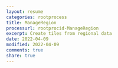 ```yaml
---
layout: resume
categories: rootprocess
title: ManageRegion
processurl: rootprocid-ManageRegion
excerpt: Create tiles from regional data
date: 2022-04-09
modified: 2022-04-09
comments: true
share: true
---
```


